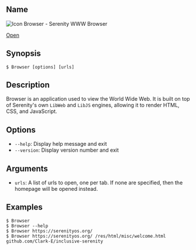 ## Name

![Icon](/res/icons/16x16/app-browser.png) Browser - Serenity WWW Browser

[Open](file:///bin/Browser)

## Synopsis

```**sh
$ Browser [options] [urls]
```

## Description

Browser is an application used to view the World Wide Web. It is built on top of Serenity's own `LibWeb` and `LibJS` engines, allowing it to render HTML, CSS, and JavaScript.

## Options

* `--help`: Display help message and exit
* `--version`: Display version number and exit

## Arguments

* `urls`: A list of urls to open, one per tab. If none are specified, then the homepage will be opened instead.

## Examples

```**sh
$ Browser
$ Browser --help
$ Browser https://serenityos.org/
$ Browser https://serenityos.org/ /res/html/misc/welcome.html github.com/Clark-E/inclusive-serenity
```
